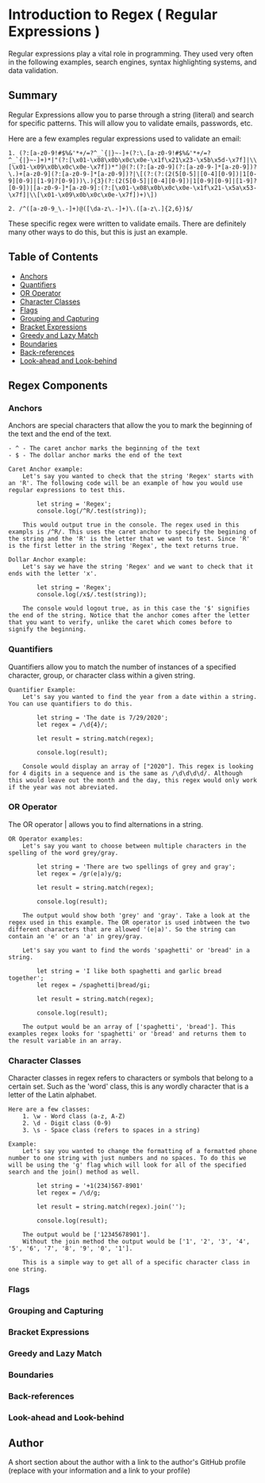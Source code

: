 # Introduction to Regex ( Regular Expressions )

Regular expressions play a vital role in programming. They used very often in the following examples, search engines, syntax highlighting systems, and data validation. 

## Summary

Regular Expressions allow you to parse through a string (literal) and search for specific patterns. This will allow you to validate emails, passwords, etc.

Here are a few examples regular expressions used to validate an email:

    1. (?:[a-z0-9!#$%&'*+/=?^_`{|}~-]+(?:\.[a-z0-9!#$%&'*+/=?^_`{|}~-]+)*|"(?:[\x01-\x08\x0b\x0c\x0e-\x1f\x21\x23-\x5b\x5d-\x7f]|\\[\x01-\x09\x0b\x0c\x0e-\x7f])*")@(?:(?:[a-z0-9](?:[a-z0-9-]*[a-z0-9])?\.)+[a-z0-9](?:[a-z0-9-]*[a-z0-9])?|\[(?:(?:(2(5[0-5]|[0-4][0-9])|1[0-9][0-9]|[1-9]?[0-9]))\.){3}(?:(2(5[0-5]|[0-4][0-9])|1[0-9][0-9]|[1-9]?[0-9])|[a-z0-9-]*[a-z0-9]:(?:[\x01-\x08\x0b\x0c\x0e-\x1f\x21-\x5a\x53-\x7f]|\\[\x01-\x09\x0b\x0c\x0e-\x7f])+)\])

    2. /^([a-z0-9_\.-]+)@([\da-z\.-]+)\.([a-z\.]{2,6})$/

These specific regex were written to validate emails. There are definitely many other ways to do this, but this is just an example.

## Table of Contents

- [Anchors](#anchors)
- [Quantifiers](#quantifiers)
- [OR Operator](#or-operator)
- [Character Classes](#character-classes)
- [Flags](#flags)
- [Grouping and Capturing](#grouping-and-capturing)
- [Bracket Expressions](#bracket-expressions)
- [Greedy and Lazy Match](#greedy-and-lazy-match)
- [Boundaries](#boundaries)
- [Back-references](#back-references)
- [Look-ahead and Look-behind](#look-ahead-and-look-behind)

## Regex Components

### Anchors

Anchors are special characters that allow the you to mark the beginning of the text and the end of the text. 

    - ^ - The caret anchor marks the beginning of the text
    - $ - The dollar anchor marks the end of the text

    Caret Anchor example: 
        Let's say you wanted to check that the string 'Regex' starts with an 'R'. The following code will be an example of how you would use regular expressions to test this.

            let string = 'Regex';
            console.log(/^R/.test(string));

        This would output true in the console. The regex used in this exampls is /^R/. This uses the caret anchor to specify the begining of the string and the 'R' is the letter that we want to test. Since 'R' is the first letter in the string 'Regex', the text returns true.

    Dollar Anchor example:
        Let's say we have the string 'Regex' and we want to check that it ends with the letter 'x'.

            let string = 'Regex';
            console.log(/x$/.test(string));

        The console would logout true, as in this case the '$' signifies the end of the string. Notice that the anchor comes after the letter that you want to verify, unlike the caret which comes before to signify the beginning. 

### Quantifiers

Quantifiers allow you to match the number of instances of a specified character, group, or character class within a given string.

    Quantifier Example:
        Let's say you wanted to find the year from a date within a string. You can use quantifiers to do this.

            let string = 'The date is 7/29/2020';
            let regex = /\d{4}/;

            let result = string.match(regex);

            console.log(result);

        Console would display an array of ["2020"]. This regex is looking for 4 digits in a sequence and is the same as /\d\d\d\d/. Although this would leave out the month and the day, this regex would only work if the year was not abreviated.

### OR Operator

The OR operator | allows you to find alternations in a string.

    OR Operator examples:
        Let's say you want to choose between multiple characters in the spelling of the word grey/gray.

            let string = 'There are two spellings of grey and gray';
            let regex = /gr(e|a)y/g;

            let result = string.match(regex);

            console.log(result);

        The output would show both 'grey' and 'gray'. Take a look at the regex used in this example. The OR operator is used inbtween the two different characters that are allowed '(e|a)'. So the string can contain an 'e' or an 'a' in grey/gray.

        Let's say you want to find the words 'spaghetti' or 'bread' in a string.

            let string = 'I like both spaghetti and garlic bread together';
            let regex = /spaghetti|bread/gi;

            let result = string.match(regex);

            console.log(result);

        The output would be an array of ['spaghetti', 'bread']. This examples regex looks for 'spaghetti' or 'bread' and returns them to the result variable in an array.

### Character Classes

Character classes in regex refers to characters or symbols that belong to a certain set. Such as the 'word' class, this is any wordly character that is a letter of the Latin alphabet.

    Here are a few classes:
        1. \w - Word class (a-z, A-Z)
        2. \d - Digit class (0-9)
        3. \s - Space class (refers to spaces in a string)

    Example: 
        Let's say you wanted to change the formatting of a formatted phone number to one string with just numbers and no spaces. To do this we will be using the 'g' flag which will look for all of the specified search and the join() method as well.

            let string = '+1(234)567-8901'
            let regex = /\d/g;

            let result = string.match(regex).join('');

            console.log(result);

        The output would be ['12345678901'].
        Without the join method the output would be ['1', '2', '3', '4', '5', '6', '7', '8', '9', '0', '1'].

        This is a simple way to get all of a specific character class in one string.

### Flags

### Grouping and Capturing

### Bracket Expressions

### Greedy and Lazy Match

### Boundaries

### Back-references

### Look-ahead and Look-behind

## Author

A short section about the author with a link to the author's GitHub profile (replace with your information and a link to your profile)

